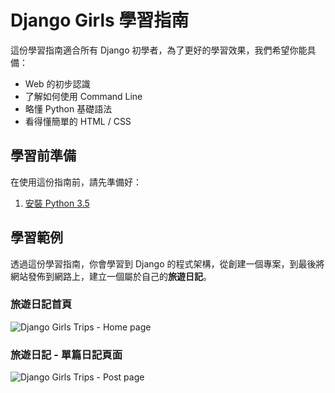 # Django Girls 學習指南


這份學習指南適合所有 Django 初學者，為了更好的學習效果，我們希望你能具備：
- Web 的初步認識
- 了解如何使用 Command Line
- 略懂 Python 基礎語法
- 看得懂簡單的 HTML / CSS



## 學習前準備
在使用這份指南前，請先準備好：
1. [安裝 Python 3.5](http://djangogirlstaipei.herokuapp.com/tutorials/installation/)

## 學習範例

透過這份學習指南，你會學習到 Django 的程式架構，從創建一個專案，到最後將網站發佈到網路上，建立一個屬於自己的**旅遊日記**。

### 旅遊日記首頁

![Django Girls Trips - Home page](./images/djangogirlstrips-home.png)

### 旅遊日記 - 單篇日記頁面

![Django Girls Trips - Post page](./images/djangogirlstrips-post.png)
